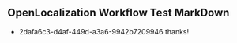 ## OpenLocalization Workflow Test MarkDown
* 2dafa6c3-d4af-449d-a3a6-9942b7209946 thanks!

<!--HONumber=Sep16_HO1-->


